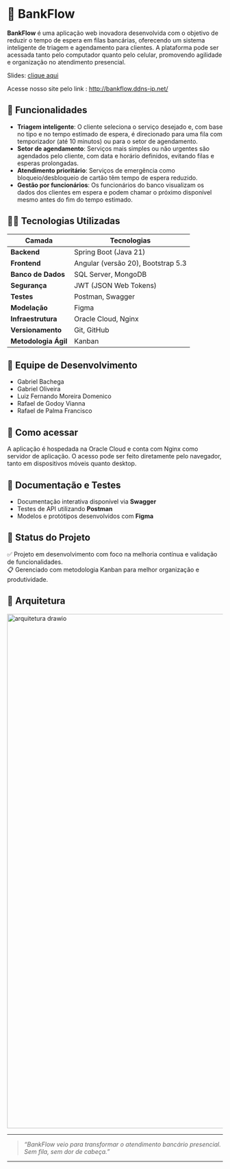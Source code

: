 # 🏦 BankFlow

**BankFlow** é uma aplicação web inovadora desenvolvida com o objetivo de reduzir o tempo de espera em filas bancárias, oferecendo um sistema inteligente de triagem e agendamento para clientes. A plataforma pode ser acessada tanto pelo computador quanto pelo celular, promovendo agilidade e organização no atendimento presencial.


Slides: [clique aqui](https://www.canva.com/design/DAGtbrEnMdM/63F3ElAnO-EUj-Qb3vlKXQ/edit?utm_content=DAGtbrEnMdM&utm_campaign=designshare&utm_medium=link2&utm_source=sharebutton)

Acesse nosso site pelo link : http://bankflow.ddns-ip.net/
## 📌 Funcionalidades

- **Triagem inteligente**: O cliente seleciona o serviço desejado e, com base no tipo e no tempo estimado de espera, é direcionado para uma fila com temporizador (até 10 minutos) ou para o setor de agendamento.
- **Setor de agendamento**: Serviços mais simples ou não urgentes são agendados pelo cliente, com data e horário definidos, evitando filas e esperas prolongadas.
- **Atendimento prioritário**: Serviços de emergência como bloqueio/desbloqueio de cartão têm tempo de espera reduzido.
- **Gestão por funcionários**: Os funcionários do banco visualizam os dados dos clientes em espera e podem chamar o próximo disponível mesmo antes do fim do tempo estimado.

## 👨‍💻 Tecnologias Utilizadas

| Camada        | Tecnologias                      |
|---------------|----------------------------------|
| **Backend**   | Spring Boot (Java 21)            |
| **Frontend**  | Angular (versão 20), Bootstrap 5.3 |
| **Banco de Dados** | SQL Server, MongoDB         |
| **Segurança** | JWT (JSON Web Tokens)            |
| **Testes**    | Postman, Swagger                 |
| **Modelação** | Figma                            |
| **Infraestrutura** | Oracle Cloud, Nginx         |
| **Versionamento** | Git, GitHub                  |
| **Metodologia Ágil** | Kanban                   |

## 👥 Equipe de Desenvolvimento

- Gabriel Bachega  
- Gabriel Oliveira  
- Luiz Fernando Moreira Domenico  
- Rafael de Godoy Vianna  
- Rafael de Palma Francisco  

## 🚀 Como acessar

A aplicação é hospedada na Oracle Cloud e conta com Nginx como servidor de aplicação. O acesso pode ser feito diretamente pelo navegador, tanto em dispositivos móveis quanto desktop.

## 📖 Documentação e Testes

- Documentação interativa disponível via **Swagger**
- Testes de API utilizando **Postman**
- Modelos e protótipos desenvolvidos com **Figma**

## 📌 Status do Projeto

✅ Projeto em desenvolvimento com foco na melhoria contínua e validação de funcionalidades.  
📋 Gerenciado com metodologia Kanban para melhor organização e produtividade.

## 🎨 Arquitetura

<img width="2781" height="1201" alt="arquitetura drawio" src="https://github.com/user-attachments/assets/82b5c39e-468b-4339-a043-0c3fd3536df8" />


---

> _“BankFlow veio para transformar o atendimento bancário presencial. Sem fila, sem dor de cabeça.”_

---


